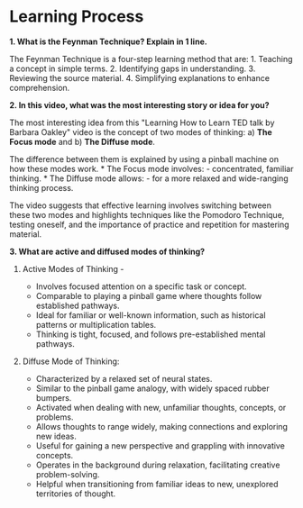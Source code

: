 # Learning Process 

**1. What is the Feynman Technique? Explain in 1 line.**

The Feynman Technique is a four-step learning method that are:
    1. Teaching a concept in simple terms.
    2. Identifying gaps in understanding. 
    3. Reviewing the source material. 
    4. Simplifying explanations to enhance comprehension.


**2. In this video, what was the most interesting story or idea for you?**

The most interesting idea from this "Learning How to Learn TED talk by Barbara Oakley" video is the concept of two modes of thinking: 
a) **The Focus mode** and b) **The Diffuse mode**. 

The difference between them is explained by using a pinball machine on how these modes work. 
    * The Focus mode involves: 
        - concentrated, familiar thinking. 
    * The Diffuse mode allows:
        -  for a more relaxed and wide-ranging thinking process.
  
The video suggests that effective learning involves switching between these two modes and highlights techniques like the Pomodoro Technique,
testing oneself, and the importance of practice and repetition for mastering material.


**3. What are active and diffused modes of thinking?**

1. Active Modes of Thinking -
   * Involves focused attention on a specific task or concept.
   * Comparable to playing a pinball game where thoughts follow established pathways.
   * Ideal for familiar or well-known information, such as historical patterns or multiplication tables.
   * Thinking is tight, focused, and follows pre-established mental pathways.

2. Diffuse Mode of Thinking:
    * Characterized by a relaxed set of neural states.
    * Similar to the pinball game analogy, with widely spaced rubber bumpers.
    * Activated when dealing with new, unfamiliar thoughts, concepts, or problems.
    * Allows thoughts to range widely, making connections and exploring new ideas.
    * Useful for gaining a new perspective and grappling with innovative concepts.
    * Operates in the background during relaxation, facilitating creative problem-solving.
    * Helpful when transitioning from familiar ideas to new, unexplored territories of thought.











